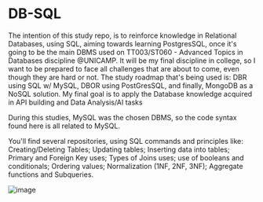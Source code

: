 # DB-SQL

The intention of this study repo, is to reinforce knowledge in Relational Databases, using SQL, aiming towards learning PostgresSQL, once it's going to be the main DBMS used on TT003/ST060 - Advanced Topics in Databases discipline @UNICAMP. It will be my final discipline in college, so I want to be prepared to face all challenges that are about to come, even though they are hard or not. The study roadmap that's being used is: DBR using SQL w/ MySQL, DBOR using PostGresSQL, and finally, MongoDB as a NoSQL solution. My final goal is to apply the Database knowledge acquired in API building and Data Analysis/AI tasks

During this studies, MySQL was the chosen DBMS, so the code syntax found here is all related to MySQL.

You'll find several repositories, using SQL commands and principles like: Creating/Deleting Tables; Updating tables; Inserting data into tables; Primary and Foreign Key uses; Types of Joins uses; use of booleans and conditionals; Ordering values; Normalization (1NF, 2NF, 3NF); Aggregate functions and Subqueries.


![image](https://user-images.githubusercontent.com/26651389/108449281-fa237300-7241-11eb-8cb6-854f23e25e49.png)

